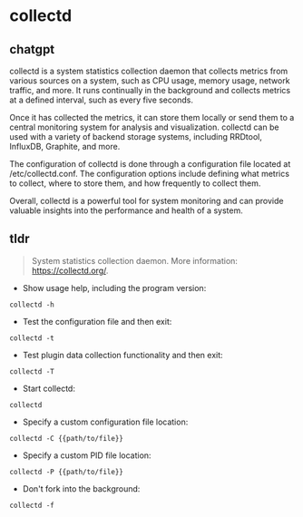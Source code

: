 # collectd 
## chatgpt 
collectd is a system statistics collection daemon that collects metrics from various sources on a system, such as CPU usage, memory usage, network traffic, and more. It runs continually in the background and collects metrics at a defined interval, such as every five seconds.

Once it has collected the metrics, it can store them locally or send them to a central monitoring system for analysis and visualization. collectd can be used with a variety of backend storage systems, including RRDtool, InfluxDB, Graphite, and more.

The configuration of collectd is done through a configuration file located at /etc/collectd.conf. The configuration options include defining what metrics to collect, where to store them, and how frequently to collect them.

Overall, collectd is a powerful tool for system monitoring and can provide valuable insights into the performance and health of a system. 

## tldr 
 
> System statistics collection daemon.
> More information: <https://collectd.org/>.

- Show usage help, including the program version:

`collectd -h`

- Test the configuration file and then exit:

`collectd -t`

- Test plugin data collection functionality and then exit:

`collectd -T`

- Start collectd:

`collectd`

- Specify a custom configuration file location:

`collectd -C {{path/to/file}}`

- Specify a custom PID file location:

`collectd -P {{path/to/file}}`

- Don't fork into the background:

`collectd -f`
